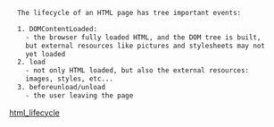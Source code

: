 ```html
  The lifecycle of an HTML page has tree important events:

  1. DOMContentLoaded:
    - the browser fully loaded HTML, and the DOM tree is built,
    but external resources like pictures and stylesheets may not
    yet loaded
  2. load
    - not only HTML loaded, but also the external resources:
    images, styles, etc...
  3. beforeunload/unload
    - the user leaving the page
```

[html_lifecycle](https://javascript.info/onload-ondomcontentloaded)